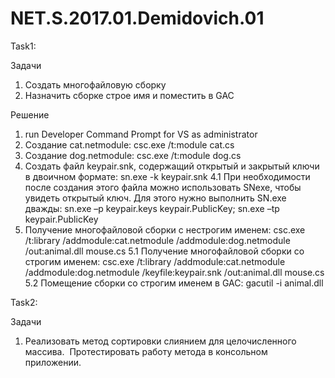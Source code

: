 # NET.S.2017.01.Demidovich.01
Task1:

Задачи
  1. Cоздать многофайловую сборку
  2. Назначить сборке строе имя и поместить в GAC
  
Решение
  1. run Developer Command Prompt for VS as administrator
  2. Создание cat.netmodule: csc.exe /t:module cat.cs 
  3. Создание dog.netmodule: csc.exe /t:module dog.cs
  4. Cоздать файл keypair.snk, содержащий открытый и закрытый ключи в двоичном формате: sn.exe -k keypair.snk
  4.1 При необходимости после создания этого файла можно использовать SNexe, чтобы увидеть открытый ключ.
    Для этого нужно выполнить SN.exe дважды: sn.exe –p keypair.keys keypair.PublicKey; sn.exe –tp keypair.PublicKey 
  5. Получение многофайловой сборки с нестрогим именем: 
    csc.exe /t:library /addmodule:cat.netmodule /addmodule:dog.netmodule /out:animal.dll mouse.cs
  5.1 Получение многофайловой сборки со строгим именем: 
    csc.exe /t:library /addmodule:cat.netmodule /addmodule:dog.netmodule /keyfile:keypair.snk /out:animal.dll mouse.cs
  5.2 Помещение сборки со строгим именем в GAC:
    gacutil -i animal.dll
   
  
Task2: 

Задачи
  1. Реализовать метод сортировки слиянием для целочисленного массива.  Протестировать работу метода в консольном приложении.
